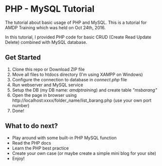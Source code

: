 # PHP - MySQL Tutorial
The tutorial about basic usage of PHP and MySQL. This is a tutorial for AMDP Training which was held on Oct 24th, 2016.

In this tutorial, I provided PHP code for basic CRUD (Create Read Update Delete) combined with MySQL database.


## Get Started
1. Clone this repo or Download ZIP file
2. Move all files to htdocs directory (I'm using XAMPP on Windows)
2. Configure the connection to database in _connect.php_ file
3. Run webserver and MySQL service 
4. Setup the DB (my DB name: _amdptraining_) and create table _"msbarang"_
4. Open the page in browser using http://localhost:xxxx/folder_name/list_barang.php (use your own port number)
5. Done!

## What to do next?
- Play around with some built-in PHP MySQL function
- Read the PHP docs
- Learn the PHP best practice
- Create your own case (or maybe create a simple mini blog for your site)
- Enjoy!
